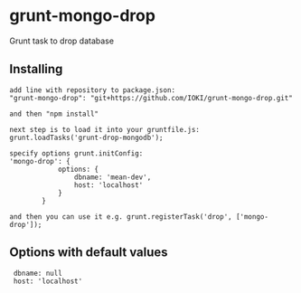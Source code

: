 grunt-mongo-drop
=========

Grunt task to drop database

Installing
-----------------

    add line with repository to package.json:
    "grunt-mongo-drop": "git+https://github.com/IOKI/grunt-mongo-drop.git"

    and then "npm install"

    next step is to load it into your gruntfile.js:
    grunt.loadTasks('grunt-drop-mongodb');

    specify options grunt.initConfig:
    'mongo-drop': {
                options: {
                    dbname: 'mean-dev',
                    host: 'localhost'
                }
            }

    and then you can use it e.g. grunt.registerTask('drop', ['mongo-drop']);


Options with default values
-----------------

     dbname: null
     host: 'localhost'